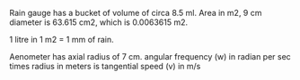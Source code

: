 Rain gauge has a bucket of volume of circa 8.5 ml.
Area in m2, 9 cm diameter is 63.615 cm2, which is 0.0063615 m2.

1 litre in 1 m2 = 1 mm of rain.

Aenometer has axial radius of 7 cm.
angular frequency (w) in radian per sec times radius in meters is tangential speed (v) in m/s
